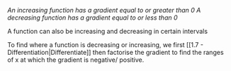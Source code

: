 *An increasing function has a gradient equal to or greater than 0*
*A decreasing function has a gradient equal to or less than 0*

A function can also be increasing and decreasing in certain intervals

To find where a function is decreasing or increasing, we first [[1.7 - Differentiation|Differentiate]] then factorise the gradient to find the ranges of x at which the gradient is negative/ positive.
